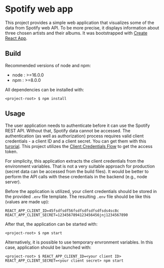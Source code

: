 # Spotify web app

This project provides a simple web application that visualizes some of the data from Spotify web API. To be more precise, it displays information about three chosen artists and their albums. It was bootstrapped with [Create React App](https://github.com/facebook/create-react-app).

## Build

Recommended versions of node and npm:
* node : >=16.0.0
* npm : >=8.0.0

All dependencies can be installed with:

`<project-root> $ npm install`

## Usage

The user application needs to authenticate before it can use the Spotify REST API. Without that, Spotify data cannot be accessed. The authentication (as well as authorization) process requires valid client credentials - a client ID and a client secret. You can get them with this [turorial](https://developer.spotify.com/documentation/general/guides/authorization/app-settings/). This project utilizes the [Client Credentials Flow](https://developer.spotify.com/documentation/general/guides/authorization/client-credentials/) to get the access token.

For simplicity, this application extracts the client credentials from the environment variables. That is not a very suitable approach for production (secret data can be accessed from the build files). It would be better to perform the API calls with these credentials in the backend (e.g., node server). 

Before the application is utilized, your client credentials should be stored in the provided `.env` file template. The resulting `.env` file should be like this (values are made up):

```
REACT_APP_CLIENT_ID=45fsdfsdf56fsdfsdfsdfsdfsds4sc8c
REACT_APP_CLIENT_SECRET=1234567894123456456jnj1234567890
```

After that, the application can be started with:

`<project-root> $ npm start`

Alternatively, it is possible to use temporary envronment variables. In this case, application should be launched with:

`<project-root> $ REACT_APP_CLIENT_ID=<your client ID> REACT_APP_CLIENT_SECRET=<your client secret> npm start`